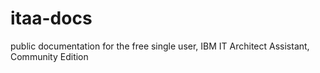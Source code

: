 # itaa-docs
public documentation for the free single user, IBM IT Architect Assistant, Community Edition
